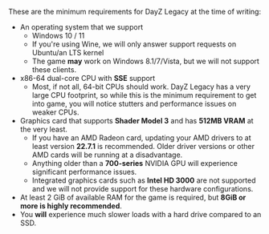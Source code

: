 These are the minimum requirements for DayZ Legacy at the time of writing:

- An operating system that we support
  - Windows 10 / 11
  - If you're using Wine, we will only answer support requests on Ubuntu/an LTS kernel
  - The game **may** work on Windows 8.1/7/Vista, but we will not support these clients. 
- x86-64 dual-core CPU with **SSE** support
  - Most, if not all, 64-bit CPUs should work. DayZ Legacy has a very large CPU footprint, so while this is the minimum requirement to get into game, you will notice stutters and performance issues on weaker CPUs. 
- Graphics card that supports **Shader Model 3** and has **512MB VRAM** at the very least.
  - If you have an AMD Radeon card, updating your AMD drivers to at least version **22.7.1** is recommended. Older driver versions or other AMD cards will be running at a disadvantage.
  - Anything older than a **700-series** NVIDIA GPU will experience significant performance issues. 
  - Integrated graphics cards such as **Intel HD 3000** are not supported and we will not provide support for these hardware configurations. 
- At least 2 GiB of available RAM for the game is required, but **8GiB or more is highly recommended**. 
- You **will** experience much slower loads with a hard drive compared to an SSD.